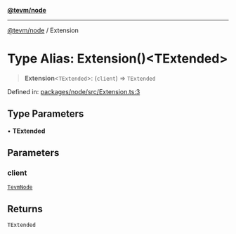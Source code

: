 [**@tevm/node**](../README.md)

***

[@tevm/node](../globals.md) / Extension

# Type Alias: Extension()\<TExtended\>

> **Extension**\<`TExtended`\>: (`client`) => `TExtended`

Defined in: [packages/node/src/Extension.ts:3](https://github.com/evmts/tevm-monorepo/blob/main/packages/node/src/Extension.ts#L3)

## Type Parameters

• **TExtended**

## Parameters

### client

[`TevmNode`](TevmNode.md)

## Returns

`TExtended`
